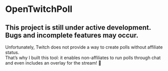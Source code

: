 # OpenTwitchPoll

## This project is still under active development. Bugs and incomplete features may occur.


Unfortunately, Twitch does not provide a way to create polls without affiliate status.  
That’s why I built this tool: it enables non-affiliates to run polls through chat and even includes an overlay for the stream! 🙂
